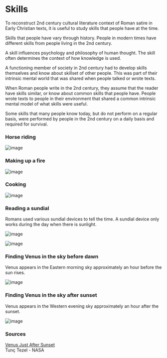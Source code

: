# Skills

To reconstruct 2nd century cultural literature context of Roman satire in Early Christian texts, it is useful to study skills that people have at the time.

Skills that people have vary through history.
People in modern times have different skills from people living in the 2nd century.

A skill influences psychology and philosophy of human thought.
The skill often determines the context of how knowledge is used.

A functioning member of society in 2nd century had to develop skills themselves and know about skillset of other people.
This was part of their intrinsic mental world that was shared when people talked or wrote texts.

When Roman people write in the 2nd century, they assume that the reader have skills similar, or know about common skills that people have.
People wrote texts to people in their environment that shared a common intrinsic mental model of what skills were useful.

Some skills that many people know today, but do not perform on a regular basis,
were performed by people in the 2nd century on a daily basis and required for survival.

### Horse riding

![image](https://github.com/user-attachments/assets/e7b14005-5533-4a10-a336-ae503753a3e8)

### Making up a fire

![image](https://github.com/user-attachments/assets/42703ba8-d4a7-40ca-b1d8-95c82743ff65)

### Cooking

![image](https://github.com/user-attachments/assets/a382c015-4d72-42e1-b25d-2adb75a9f633)

### Reading a sundial

Romans used various sundial devices to tell the time.
A sundial device only works during the day when there is sunlight.

![image](https://github.com/user-attachments/assets/90f56825-6b34-43e5-bb28-25c3f3813676)

![image](https://github.com/user-attachments/assets/1a859025-b5a7-48fe-aefb-0eec97fe0aa1)

### Finding Venus in the sky before dawn

Venus appears in the Eastern morning sky approximately an hour before the sun rises.

![image](https://github.com/user-attachments/assets/5795ee88-80e6-4730-a8db-6d85ba41fdee)

### Finding Venus in the sky after sunset

Venus appears in the Western evening sky approximately an hour after the sunset.

![image](https://github.com/user-attachments/assets/7b624774-4cab-4079-9985-6a5817c35488)

### Sources

[Venus Just After Sunset](https://apod.nasa.gov/apod/ap101020.html)  
Tunç Tezel - NASA
